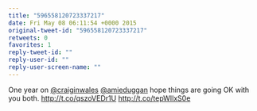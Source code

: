 ```yaml
---
title: "596558120723337217"
date: Fri May 08 06:11:54 +0000 2015
original-tweet-id: "596558120723337217"
retweets: 0
favorites: 1
reply-tweet-id: ""
reply-user-id: ""
reply-user-screen-name: ""
---
```

One year on <a href="https://twitter.com/craiginwales">@craiginwales</a> <a href="https://twitter.com/amieduggan">@amieduggan</a> hope things are going OK with you both.  http://t.co/qszoVEDr1U http://t.co/tepWIlxS0e
